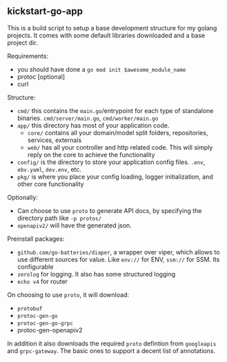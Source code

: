## kickstart-go-app

This is a build script to setup a base development structure for my golang
projects. It comes with some default libraries downloaded and a base project
dir.


Requirements:
- you should have done a `go mod init $awesome_module_name`
- protoc [optional]
- curl


Structure:
- `cmd/` this contains the `main.go`/entrypoint for each type of standalone
  binaries. `cmd/server/main.go`, `cmd/worker/main.go`
- `app/` this directory has most of your application code.
    - `core/` contains all your domain/model split folders, repositories,
      services, externals
    - `web/` has all your controller and http related code. This will simply
      reply on the core to achieve the functionality
- `config/` is the directory to store your application config files. `.env`,
  `ebv.yaml`, `dev.env`, etc.
- `pkg/` is where you place your config loading, logger initialization, and
  other core functionality 

Optionally:

- Can choose to use `proto` to generate API docs, by specifying the directory
  path like `-p protos/`
- `openapiv2/` will have the generated json.


Preinstall packages:
- `github.com/go-batteries/diaper`, a wrapper over viper, which allows to use
  different sources for value. Like `env://` for ENV, `ssm://` for SSM. Its
  configurable
- `zerolog` for logging. It also has some structured logging
- `echo v4` for router

On choosing to use `proto`, it will download:
- `protobuf`
- `protoc-gen-go`
- `protoc-gen-go-grpc`
- protoc-gen-openapiv2

In addition it also downloads the required `proto` defintion from `googleapis`
and `grpc-gateway`. The basic ones to support a decent list of annotations.

